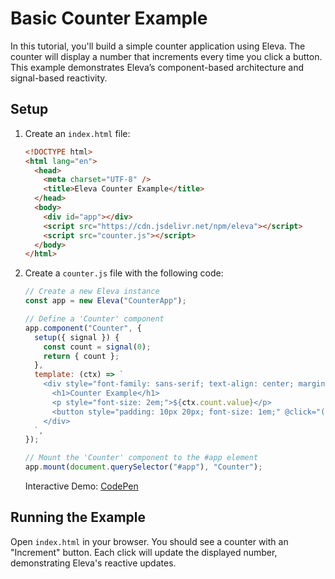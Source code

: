 # Basic Counter Example

In this tutorial, you'll build a simple counter application using Eleva. The counter will display a number that increments every time you click a button. This example demonstrates Eleva’s component-based architecture and signal-based reactivity.

## Setup

1. Create an `index.html` file:

   ```html
   <!DOCTYPE html>
   <html lang="en">
     <head>
       <meta charset="UTF-8" />
       <title>Eleva Counter Example</title>
     </head>
     <body>
       <div id="app"></div>
       <script src="https://cdn.jsdelivr.net/npm/eleva"></script>
       <script src="counter.js"></script>
     </body>
   </html>
   ```

2. Create a `counter.js` file with the following code:

   ```js
   // Create a new Eleva instance
   const app = new Eleva("CounterApp");

   // Define a 'Counter' component
   app.component("Counter", {
     setup({ signal }) {
       const count = signal(0);
       return { count };
     },
     template: (ctx) => `
       <div style="font-family: sans-serif; text-align: center; margin-top: 50px;">
         <h1>Counter Example</h1>
         <p style="font-size: 2em;">${ctx.count.value}</p>
         <button style="padding: 10px 20px; font-size: 1em;" @click="() => count.value++">Increment</button>
       </div>
     `,
   });

   // Mount the 'Counter' component to the #app element
   app.mount(document.querySelector("#app"), "Counter");
   ```

   Interactive Demo: [CodePen](https://codepen.io/tarekraafat/pen/dPyNmqm?editors=1010)

## Running the Example

Open `index.html` in your browser. You should see a counter with an "Increment" button. Each click will update the displayed number, demonstrating Eleva's reactive updates.
